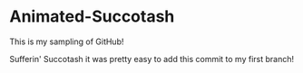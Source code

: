# Animated-Succotash
This is my sampling of GitHub!

Sufferin' Succotash it was pretty easy to add this commit to my first branch! 
